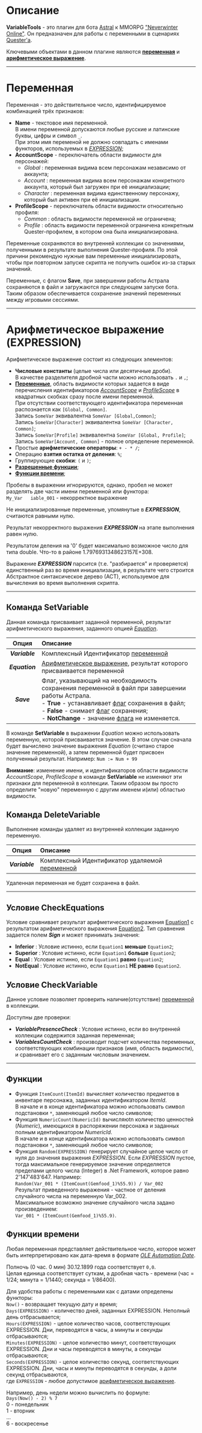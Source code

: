 # Описание
**VariableTools** - это плагин для бота [Astral](https://www.neverwinter-bot.com/forums/index.php) к MMORPG ["Neverwinter Online"](https://www.arcgames.com/en/games/neverwinter/news).
Он предназначен для работы с переменными в сценариях [Quester'a](https://www.neverwinter-bot.com/forums/viewtopic.php?f=150&t=7892).

Ключевыми объектами в данном плагине являются [**переменная**](#ref-Varibale) и [**арифметическое выражение**](#ref-Expression).


---

# <a name="ref-Variable"></a>**Переменная**

Переменная - это действительное число, идентифицируемое комбинацией трёх признаков: 
- <a name="ref-Name"></a>**Name** - текстовое имя переменной.  
  В имени переменной допускаются любые русские и латинские буквы, цифры и символ ``_``.  
  При этом имя переменой не должно совпадать с именами функторов, используемых в [*EXPRESSION*](#ref-Expression);
- <a name="ref-AccountScope"></a>**AccountScope** - переключатель области видимости для персонажей:
    + *Global* : переменная видима всем персонажам независимо от аккаунта;
    + *Account* : переменная видима всем персонажам конкретного аккаунта, который был загружен при её инициализации;
    + *Character* : переменная видима единственному персонажу, который был активен при её инициализации.
- <a name="ref-ProfileScope"></a>**ProfileScope** - переключатель области видимости относительно профиля:
    + *Common* : область видимости переменной не ограничена;
    + *Profile* : область видимости переменной ограничена конкретным Quester-профилем, в котором она была инициализирована.  

Переменные сохраняются во внутренней коллекции со значениями, полученными в результате выполнения Quester-профиля. По этой причини рекомендую нужные вам переменные инициализировать, чтобы при повторном запуске скрипта не получить ошибок из-за старых значений.

<a name="ref-Save"></a>Переменные, с флагом **Save**, при завершении работы Астрала сохраняются в файл и загружаются при следующем запуске бота. Таким образом обеспечивается сохранение значений переменных между игровыми сессиями.

---

# <a name="ref-Expression"></a>**Арифметическое выражение (EXPRESSION)**

Арифметическое выражение состоит из следующих элементов:
- **Числовые константы** (целые числа или десятичные дроби).  
  В качестве разделителя дробной части можно использовать ``.`` и ``,``;
- [**Переменные**](#ref-Variable), область видимости которых задается в виде перечисления идентификаторов [*AccountScope*](#ref-AccountScope) и [*ProfileScope*](#ref-ProfileScope) в квадратных скобках сразу после имени переменной.  
  При отсутствии соответствующего идентификатора переменная распознается как ``[Global, Common]``.  
  Запись ``SomeVar`` эквивалентна ``SomeVar [Global,Common]``;  
  Запись ``SomeVar[Character]`` эквивалентна ``SomeVar [Character, Common]``;  
  Запись ``SomeVar[Profile]`` эквивалентна ``SomeVar [Global, Profile]``;  
  Запись ``SomeVar[Account, Common]`` - полное определение переменной.
- Простые **арифметические операторы**: ``+ - * /``;
- Операцию **взятия остатка от деления**: ``%``;
- Группирующие **скобки**: ``(`` и ``)``;
- [**Разрешенные функции**](#ref-Functions);
- [**Функции времени**](#ref-Functions);
  
Пробелы в выражении игнорируются, однако, пробел не может разделять две части имени переменной или функтора:  
``My_Var   iable_001`` - некорректное выражение

Не инициализированные переменные, упомянутые в ___EXPRESSION___,  считаются равными нулю.

Результат некорректного выражения ___EXPRESSION___  на этапе выполнения равен нулю.

Результатом деления на '0' будет максимально возможное число для типа double. Что-то в районе 1.7976931348623157E+308.

Выражение ***EXPRESSION***  парсится (т.е. "разбирается" и проверяется) единственный раз во время инициализации, в результате чего строится Абстрактное синтаксическое дерево (АСТ), используемое для вычисления во время выполнения скрипта. 
<!-- Я не ожидал, что механизм обработки исключений в .Net такой громоздкий, поэтому текущая реализация требует значительного времени для парсинга ___Equation___  (до нескольких секунд на длинное выражение)... Буду искать варианты оптимизации. 
На этапе выполнения скрипта время вычисления такого выражения было пренебрежимо мало (мои средства мониторинга показывали 0~1 мс). -->

---

## <a name="ref-SetVariable"></a>**Команда SetVariable**

Данная команда присваивает заданной переменной, результат арифметического выражения, заданного опцией [*Equation*](#ref-Equation).  

|Опция|Описание|
|:---:|:-------|
|***Variable***|Комплексный Идентификатор [переменной](#ref-Variable)|
|***Equation***|[Арифметическое выражение](ref-Expression), результат которого присваивается переменной |
|___Save___| Флаг, указывающий на необходимость сохранения переменной в файл при завершении работы Астрала.<br/>- **True** - устанавливает [флаг](#ref-Save) сохранения в файл;<br/>- **False** - снимает [флаг](#ref-Save) сохранения;<br/>- **NotChange** - значение [флага](#ref-Save) не изменяется.


В команде **SetVariable** в выражении _Equation_ можно использовать переменную, которой присваивается значение. В этом случае сначала будет вычислено значение выражения _Equation_ (считано старое значение переменной), а затем переменной будет присвоен полученный результат. 
Например:
```Num := Num + 99```

__Внимание__: изменение имени, и идентификаторов области видимости *AccountScope*, *ProfileScope* в команде **SetVariable** не изменяют эти признаки для переменной в коллекции. Таким образом вы просто определите "новую" переменную с другим именем и(или) областью видимости.

<!-- ```Это_имя_переменной_1
This_is_тоже_correct_VARIABLE_name``` -->

## <a name="ref-DeleteVariable"></a>**Команда DeleteVariable**
Выполнение команды удаляет из внутренней коллекции заданную переменную.  

|Опция|Описание|
|:---:|:-------|
|***Variable***|Комплексный Идентификатор удаляемой [переменной](#ref-Variable)|

Удаленная переменная не будет сохранена в файл.

---

## <a name="ref-CheсkEquations"></a> **Условие CheсkEquations**

Условие сравнивает результат арифметического выражения [Equation1](#ref-Equation) с результатом арифметического выражения [Equation2](#ref-Equation).
Тип сравнения задается полем ___Sign___ и может принимать значения:
- **Inferior** : Условие истинно, если ``Equation1`` **меньше** ``Equation2``;
- **Superior** : Условие истинно, если ``Equation1`` **больше** ``Equation2``;
- **Equal** : Условие истинно, если ``Equation1`` **равно** ``Equation2``;
- **NotEqual** : Условие истинно, если ``Equation1``  **НЕ равно** ``Equation2``.

## **Условие CheckVariable**

Данное условие позволяет проверить наличие(отсутствие) [переменной](#ref-Variable) в коллекции.
<!-- Переменная задается комбинацией признаков
- ___Name___ - текстовое имя переменной (Simple или Regex)
- ___AccountScope___ - область видимости для всех/аккаунта/персонажа
- ___ProfileScope___ - область видимости для всех/профиля
Тип имени переменной определяется опцией ___NameType___ (Simple или Regex) -->

Доступны две проверки:
- ___VariablePresenceCheck___ : Условие истинно, если во внутренней коллекции содержится заданная переменная;
- ___VariablesCountCheck___ : производит подсчет количества переменных, соответствующих комбинации признаков (имя, область видимости), и сравнивает его с заданным числовым значением.

---

## <a name="ref-Functions"></a>**Функции**
- Функция ``ItemCount(ItemId)`` вычисляет количество предметов в инвентаре персонажа, заданных идентификатором _ItemId_.  
  В начале и в конце идентификатора можно использовать символ подстановки ``*``, заменяющий любое число символов;
- Функция ``NumericCount(NumericId)`` вычисляюtn количество ценностей (*Numeric*), имеющихся в распоряжении персонажа и заданных полным идентификатором _NumericId_.  
  В начале и в конце идентификатора можно использовать символ подстановки ``*``, заменяющий любое число символов;
- Функция ``Random(EXPRESSION)`` генерирует случайное целое число от нуля до значения выражения _EXPRESSION_. 
  Если _EXPRESSION_ пустое, тогда максимальное генерируемое значение определяется пределами целого числа (Integer) в .Net Framework, которое равно 2'147'483'647. Например:  
  ```Random(Var_001 * (ItemCount(Gemfood_1)%55.9)) / Var_002```  
  Результат приведенного выражения - частное от деления случайного числа на переменную Var_002.  
  Максимальное возможно значение случайного числа задано произведением:  
  ``Var_001 * (ItemCount(Gemfood_1)%55.9)``.  
  
## <a name="ref-DateTimeFunctions"></a>**Функции времени**
Любая переменная представляет действительное число, которое может быть интерпретировано как дата-время в формате [*OLE Automation Date*](https://docs.microsoft.com/ru-ru/dotnet/api/system.datetime.tooadate?view=netframework-4.8#-----------).  

Полночь (0 час. 0 мин) 30.12.1899 года соответствует ``0,0``.  
Целая единица соответствует суткам, а дробная часть - времени (час = 1/24; минута = 1/1440; секунда = 1/86400).  

Для удобства работы с переменными как с датами определены функторы:  
``Now()`` - возвращает текущую дату и время;  
``Days(EXPRESSION)`` - количество дней, заданных EXPRESSION. Неполный день отбрасывается;  
``Hours(EXPRESSION)`` - целое количество часов, соответствующих EXPRESSION. Дни, переводятся в часы, а минуты и секунды отбрасываются;  
``Minutes(EXPRESSION)`` - целое количество минут, соответствующих EXPRESSION. Дни и часы переводятся в минуты, а секунды отбрасываются;  
``Seconds(EXPRESSION)`` - целое количество секунд, соответствующих EXPRESSION. Дни, часы и минуты переводятся в секунды, а доли секунд отбрасываются,  
где ``EXPRESSION`` - любое допустимое [арифметическое выражение](#ref-Expression).

Например, день недели можно вычислить по формуле:  
```Days(Now() - 2) % 7```  
0 - понедельник  
1 - вторник  
...  
6 - воскресенье  
